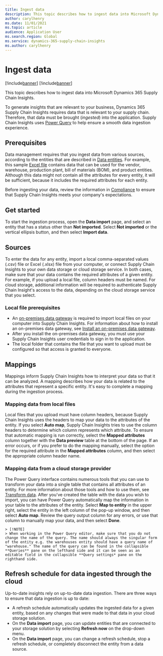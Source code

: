 ```yaml
---
title: Ingest data
description: This topic describes how to ingest data into Microsoft Dynamics 365 Supply Chain Insights.
author: carylhenry
ms.date: 11/01/2021
ms.topic: article
audience: Application User
ms.search.region: Global
ms.service: dynamics-365-supply-chain-insights
ms.author: carylhenry
---
```


# Ingest data

[!include[banner](includes/banner.md)]
[!include[banner](includes/preview-banner.md)]

This topic describes how to ingest data into Microsoft Dynamics 365 Supply Chain Insights.

To generate insights that are relevant to your business, Dynamics 365 Supply Chain Insights requires data that is relevant to your supply chain. Therefore, that data must be brought (*ingested*) into the application. Supply Chain Insights uses [Power Query](/power-query/power-query-what-is-power-query) to help ensure a smooth data ingestion experience.

## Prerequisites

Data management requires that you ingest data from various sources, according to the entities that are described in [Data entities](entities.md). For example, this sample [Excel file](https://download.microsoft.com/download/d/c/2/dc238977-69a5-4440-a19e-24d632c25cf5/ExampleData.xlsx) contains data that can be used for the vendor, warehouse, production plant, bill of materials (BOM), and product entities. Although this data might not contain all the attributes for every entity, it will be sufficient, because it includes the required attributes for each entity.

Before ingesting your data, review the information in [Compliance](resiliency-compliance-security.md) to ensure that Supply Chain Insights meets your company's expectations.

## Get started

To start the ingestion process, open the **Data import** page, and select an entity that has a status other than **Not imported**. Select **Not imported** or the vertical ellipsis button, and then select **Import data**.

## Sources

To enter the data for any entity, import a local comma-separated values (.csv) file or Excel (.xlsx) file from your computer, or connect Supply Chain Insights to your own data storage or cloud storage service. In both cases, make sure that your data contains the required attributes of a given entity. For example, if you upload a local file, column headers must be named. For cloud storage, additional information will be required to authenticate Supply Chain Insight's access to the data, depending on the cloud storage service that you select.


### Local file prerequisites

- An [on-premises data gateway](/data-integration/gateway/service-gateway-onprem) is required to import local files on your computer into Supply Chain Insights. For information about how to install an on-premises data gateway, see [Install an on-premises data gateway](/data-integration/gateway/service-gateway-install).
- After you install the on-premises data gateway, you must use your Supply Chain Insights user credentials to sign in to the application.
- The local folder that contains the file that you want to upload must be configured so that access is granted to everyone.

## Mappings

Mappings inform Supply Chain Insights how to interpret your data so that it can be analyzed. A mapping describes how your data is related to the attributes that represent a specific entity. It's easy to complete a mapping during the ingestion process.

### Mapping data from local files

Local files that you upload must have column headers, because Supply Chain Insights uses the headers to map your data to the attributes of the entity. If you select **Auto map**, Supply Chain Insights tries to use the column headers to determine which column represents which attribute. To ensure that automatic mapping is run correctly, select the **Mapped attributes** column together with the **Data preview** table at the bottom of the page. If an error occurs, or if you prefer to do the mapping manually, select the option for the required attribute in the **Mapped attributes** column, and then select the appropriate column header name.

### Mapping data from a cloud storage provider
The Power Query interface contains numerous tools that you can use to transform your data into a single table that contains all attributes of an entity. For more information about those tools and how to use them, see [Transform data](/power-query/power-query-ui). After you've created the table with the data you wish to import, you can have Power Query automatically map the information in your table to the attributes of the entity. Select **Map to entity** in the upper right, select the entity in the left column of the pop-up window, and then select **Auto map**. Review the query output column for any errors, or use that column to manually map your data, and then select **Done**.

    > [!NOTE]
    > When working in the Power Query editor, make sure that you do not change the name of the query. The name should always the singular form of the entity e.g. the warehouses entity should have a query name of "warehouse." The name of the query can be found in the collapsible **Queries** pane on the lefthand side and it can be seen as an editable field in the collapsible **Query settings* pane on the righthand side. 


## Refresh schedule for data ingested through the cloud

Up-to-date insights rely on up-to-date data ingestion. There are three ways to ensure that data ingestion is up to date:

- A refresh schedule automatically updates the ingested data for a given entity, based on any changes that were made to that data in your cloud storage solution.
- On the **Data import** page, you can update entities that are connected to your storage solution by selecting **Refresh now** on the drop-down menu.
- On the **Data import** page, you can change a refresh schedule, stop a refresh schedule, or completely disconnect the entity from a data source.
